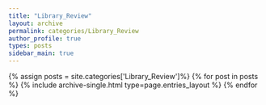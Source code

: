 ```yaml
---
title: "Library_Review"
layout: archive
permalink: categories/Library_Review
author_profile: true
types: posts
sidebar_main: true
---
```


{% assign posts = site.categories['Library_Review']%}
{% for post in posts %}
  {% include archive-single.html type=page.entries_layout %}
{% endfor %}